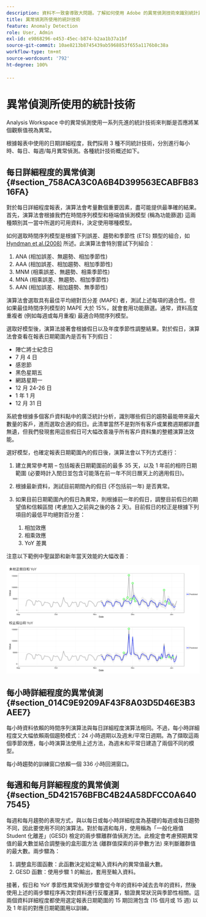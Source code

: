 ```yaml
---
description: 資料不一致會導致大問題。了解如何使用 Adobe 的異常偵測技術來識別統計異常。立即開始使用。
title: 異常偵測所使用的統計技術
feature: Anomaly Detection
role: User, Admin
exl-id: e9868296-e453-45ec-b874-b2aa1b37a1bf
source-git-commit: 10ae8213b8745439ab5968853f655a1176b8c38a
workflow-type: tm+mt
source-wordcount: '792'
ht-degree: 100%

---
```


# 異常偵測所使用的統計技術

Analysis Workspace 中的異常偵測使用一系列先進的統計技術來判斷是否應將某個觀察值視為異常。

根據報表中使用的日期詳細程度，我們採用 3 種不同統計技術，分別進行每小時、每日、每週/每月異常偵測。各種統計技術概述如下。

## 每日詳細程度的異常偵測 {#section_758ACA3C0A6B4D399563ECABFB8316FA}

對於每日詳細程度報表，演算法會考量數個重要因素，盡可能提供最準確的結果。首先，演算法會根據我們在時間序列模型和極端值偵測模型 (稱為功能篩選) 這兩種類別其一當中所選的可用資料，決定使用哪種模型。

如何選取時間序列模型是根據下列誤差、趨勢和季節性 (ETS) 類型的組合，如 [Hyndman et al.(2008)](https://www.springer.com/us/book/9783540719168) 所述。此演算法會特別嘗試下列組合：

1. ANA (相加誤差、無趨勢、相加季節性)
1. AAA (相加誤差、相加趨勢、相加季節性)
1. MNM (相乘誤差、無趨勢、相乘季節性)
1. MNA (相乘誤差、無趨勢、相加季節性)
1. AAN (相加誤差、相加趨勢、無季節性)

演算法會選取具有最佳平均絕對百分差 (MAPE) 者，測試上述每項的適合性。但如果最佳時間序列模型的 MAPE 大於 15%，就會套用功能篩選。通常，資料高度重複者 (例如每週或每月重複) 最適合時間序列模型。

選取好模型後，演算法接著會根據假日以及年度季節性調整結果。對於假日，演算法會查看在報表日期範圍內是否有下列假日：

* 陣亡將士紀念日
* 7 月 4 日
* 感恩節
* 黑色星期五
* 網路星期一
* 12 月 24-26 日
* 1 年 1 月
* 12 月 31 日

系統會根據多個客戶資料點中的廣泛統計分析，識別哪些假日的趨勢最能帶來最大數量的客戶，進而選取合適的假日。此清單當然不是對所有客戶或業務週期都詳盡無遺，但我們發現套用這些假日可大幅改善幾乎所有客戶資料集的整體演算法效能。

選好模型，也確定報表日期範圍內的假日後，演算法會以下列方式進行：

1. 建立異常參考期 – 包括報表日期範圍前的最多 35 天，以及 1 年前的相符日期範圍 (必要時計入閏日並包含可能落在前一年不同日曆天上的適用假日)。
1. 根據最新資料，測試目前期間內的假日 (不包括前一年) 是否異常。
1. 如果目前日期範圍內的假日為異常，則根據前一年的假日，調整目前假日的期望值和信賴區間 (考慮加入之前與之後的各 2 天)。目前假日的校正是根據下列項目的最低平均絕對百分差：

   1. 相加效應
   1. 相乘效應
   1. YoY 差異

注意以下範例中聖誕節和新年當天效能的大幅改善：

![](assets/anomaly_statistics.png)

## 每小時詳細程度的異常偵測 {#section_014C9E9209AF43F8A03D5D46E3B3AEE7}

每小時資料依賴的時間序列演算法與每日詳細程度演算法相同。不過，每小時詳細程度又大幅依賴兩個趨勢模式：24 小時週期以及週末/平常日週期。為了擷取這兩個季節效應，每小時演算法使用上述方法，為週末和平常日建造了兩個不同的模型。

每小時趨勢的訓練窗口依賴一個 336 小時回溯窗口。

## 每週和每月詳細程度的異常偵測 {#section_5D421576BFBC4B24A58DFCC0A6407545}

每週和每月趨勢的表現方式，與以每日或每小時詳細程度為基礎的每週或每日趨勢不同，因此要使用不同的演算法。對於每週和每月，使用稱為「一般化極值 Student 化離差」(GESD) 檢定的兩步驟離群值偵測方法。此檢定會考慮預期異常值的最大數並結合調整後的盒形圖方法 (離群值探索的非參數方法) 來判斷離群值的最大數。兩步驟為：

1. 調整盒形圖函數：此函數決定給定輸入資料內的異常值最大數。
1. GESD 函數：使用步驟 1 的輸出，套用至輸入資料。

接著，假日和 YoY 季節性異常偵測步驟會從今年的資料中減去去年的資料，然後使用上述的兩步驟程序再次對資料進行反覆運算，驗證異常狀況與季節性相關。這兩個資料詳細程度都使用選定報表日期範圍的 15 期回溯包含 (15 個月或 15 週) 以及 1 年前的對應日期範圍用以訓練。
